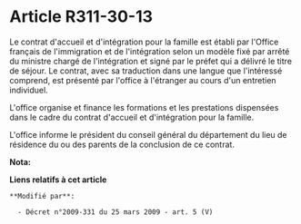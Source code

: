 # Article R311-30-13

Le contrat d'accueil et d'intégration pour la famille est établi par l'Office français de l'immigration et de l'intégration
selon un modèle fixé par arrêté du ministre chargé de l'intégration et signé par le préfet qui a délivré le titre de séjour.
Le contrat, avec sa traduction dans une langue que l'intéressé comprend, est présenté par l'office à l'étranger au cours d'un
entretien individuel.

L'office organise et finance les formations et les prestations dispensées dans le cadre du contrat d'accueil et d'intégration
pour la famille.

L'office informe le président du conseil général du département du lieu de résidence du ou des parents de la conclusion de ce
contrat.

**Nota:**



**Liens relatifs à cet article**

	**Modifié par**:

	  - Décret n°2009-331 du 25 mars 2009 - art. 5 (V)

